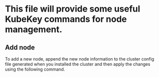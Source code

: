 # This file will provide some useful KubeKey commands for node management.

## Add node

To add a new node, append the new node information to the cluster config file generated when you installed the cluster and then apply the changes using the following command.
